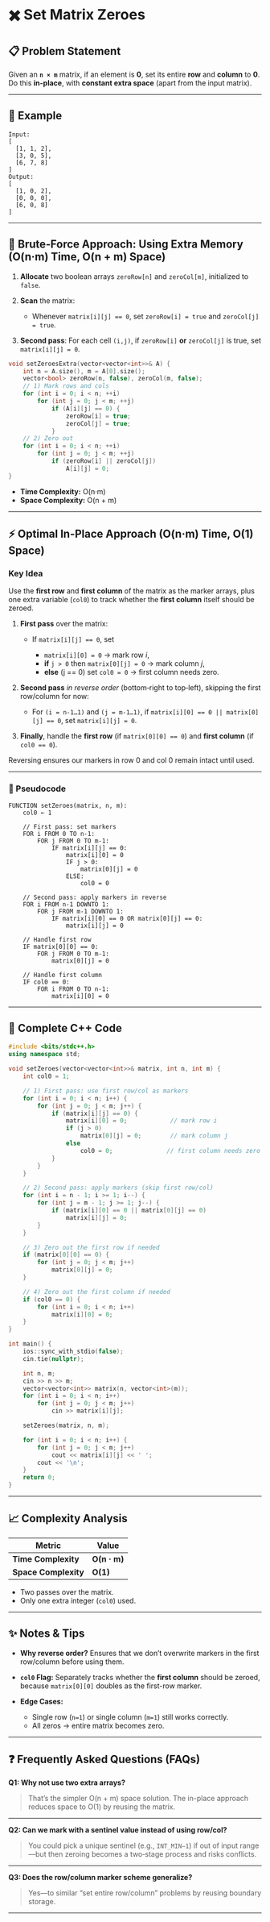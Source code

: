# ✖️ **Set Matrix Zeroes**

## 📋 Problem Statement

Given an **`n × m`** matrix, if an element is **0**, set its entire **row** and **column** to **0**. Do this **in-place**, with **constant extra space** (apart from the input matrix).

---

## 🔎 Example

```text
Input:
[
  [1, 1, 2],
  [3, 0, 5],
  [6, 7, 8]
]
Output:
[
  [1, 0, 2],
  [0, 0, 0],
  [6, 0, 8]
]
```

---

## 🐢 Brute‑Force Approach: Using Extra Memory (O(n·m) Time, O(n + m) Space)

1. **Allocate** two boolean arrays `zeroRow[n]` and `zeroCol[m]`, initialized to `false`.
2. **Scan** the matrix:

   * Whenever `matrix[i][j] == 0`, set `zeroRow[i] = true` and `zeroCol[j] = true`.
3. **Second pass**: For each cell `(i,j)`, if `zeroRow[i]` **or** `zeroCol[j]` is true, set `matrix[i][j] = 0`.

```cpp
void setZeroesExtra(vector<vector<int>>& A) {
    int n = A.size(), m = A[0].size();
    vector<bool> zeroRow(n, false), zeroCol(m, false);
    // 1) Mark rows and cols
    for (int i = 0; i < n; ++i)
        for (int j = 0; j < m; ++j)
            if (A[i][j] == 0) {
                zeroRow[i] = true;
                zeroCol[j] = true;
            }
    // 2) Zero out
    for (int i = 0; i < n; ++i)
        for (int j = 0; j < m; ++j)
            if (zeroRow[i] || zeroCol[j])
                A[i][j] = 0;
}
```

* **Time Complexity:** O(n·m)
* **Space Complexity:** O(n + m)

---

## ⚡ Optimal In-Place Approach (O(n·m) Time, O(1) Space)

### **Key Idea**

Use the **first row** and **first column** of the matrix as the marker arrays, plus one extra variable (`col0`) to track whether the **first column** itself should be zeroed.

1. **First pass** over the matrix:

   * If `matrix[i][j] == 0`, set

     * `matrix[i][0] = 0` → mark row *i*,
     * **if** `j > 0` then `matrix[0][j] = 0` → mark column *j*,
     * **else** (j == 0) set `col0 = 0` → first column needs zero.

2. **Second pass** *in reverse order* (bottom‑right to top‑left), skipping the first row/column for now:

   * For `(i = n-1…1)` and `(j = m-1…1)`, if `matrix[i][0] == 0 || matrix[0][j] == 0`, set `matrix[i][j] = 0`.

3. **Finally**, handle the **first row** (if `matrix[0][0] == 0`) and **first column** (if `col0 == 0`).

Reversing ensures our markers in row 0 and col 0 remain intact until used.

---

### 📝 Pseudocode

```text
FUNCTION setZeroes(matrix, n, m):
    col0 ← 1

    // First pass: set markers
    FOR i FROM 0 TO n-1:
        FOR j FROM 0 TO m-1:
            IF matrix[i][j] == 0:
                matrix[i][0] = 0
                IF j > 0:
                    matrix[0][j] = 0
                ELSE:
                    col0 = 0

    // Second pass: apply markers in reverse
    FOR i FROM n-1 DOWNTO 1:
        FOR j FROM m-1 DOWNTO 1:
            IF matrix[i][0] == 0 OR matrix[0][j] == 0:
                matrix[i][j] = 0

    // Handle first row
    IF matrix[0][0] == 0:
        FOR j FROM 0 TO m-1:
            matrix[0][j] = 0

    // Handle first column
    IF col0 == 0:
        FOR i FROM 0 TO n-1:
            matrix[i][0] = 0
```

---

## 💾 Complete C++ Code

```cpp
#include <bits/stdc++.h>
using namespace std;

void setZeroes(vector<vector<int>>& matrix, int n, int m) {
    int col0 = 1;

    // 1) First pass: use first row/col as markers
    for (int i = 0; i < n; i++) {
        for (int j = 0; j < m; j++) {
            if (matrix[i][j] == 0) {
                matrix[i][0] = 0;            // mark row i
                if (j > 0)
                    matrix[0][j] = 0;        // mark column j
                else
                    col0 = 0;               // first column needs zero
            }
        }
    }

    // 2) Second pass: apply markers (skip first row/col)
    for (int i = n - 1; i >= 1; i--) {
        for (int j = m - 1; j >= 1; j--) {
            if (matrix[i][0] == 0 || matrix[0][j] == 0)
                matrix[i][j] = 0;
        }
    }

    // 3) Zero out the first row if needed
    if (matrix[0][0] == 0) {
        for (int j = 0; j < m; j++)
            matrix[0][j] = 0;
    }

    // 4) Zero out the first column if needed
    if (col0 == 0) {
        for (int i = 0; i < n; i++)
            matrix[i][0] = 0;
    }
}

int main() {
    ios::sync_with_stdio(false);
    cin.tie(nullptr);

    int n, m; 
    cin >> n >> m;
    vector<vector<int>> matrix(n, vector<int>(m));
    for (int i = 0; i < n; i++)
        for (int j = 0; j < m; j++)
            cin >> matrix[i][j];

    setZeroes(matrix, n, m);

    for (int i = 0; i < n; i++) {
        for (int j = 0; j < m; j++)
            cout << matrix[i][j] << ' ';
        cout << '\n';
    }
    return 0;
}
```

---

## 📈 Complexity Analysis

| Metric               | Value        |
| -------------------- | ------------ |
| **Time Complexity**  | **O(n · m)** |
| **Space Complexity** | **O(1)**     |

* Two passes over the matrix.
* Only one extra integer (`col0`) used.

---

## ✨ Notes & Tips

* **Why reverse order?** Ensures that we don’t overwrite markers in the first row/column before using them.
* **`col0` Flag:** Separately tracks whether the **first column** should be zeroed, because `matrix[0][0]` doubles as the first-row marker.
* **Edge Cases:**

  * Single row (`n=1`) or single column (`m=1`) still works correctly.
  * All zeros → entire matrix becomes zero.

---

## ❓ Frequently Asked Questions (FAQs)

**Q1: Why not use two extra arrays?**

> That’s the simpler O(n + m) space solution. The in-place approach reduces space to O(1) by reusing the matrix.

---

**Q2: Can we mark with a sentinel value instead of using row/col?**

> You could pick a unique sentinel (e.g., `INT_MIN−1`) if out of input range—but then zeroing becomes a two‑stage process and risks conflicts.

---

**Q3: Does the row/column marker scheme generalize?**

> Yes—to similar “set entire row/column” problems by reusing boundary storage.

---
